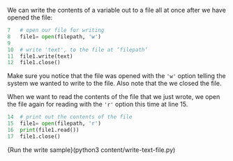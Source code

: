 We can write the contents of a variable out to a file all at once after we have opened the file:

```python
7   # open our file for writing
8   file1= open(filepath, 'w')
9
10  # write 'text', to the file at ‘filepath’
11  file1.write(text)
12  file1.close()
```
Make sure you notice that the file was opened with the `'w'` option telling the system we wanted to write to the file. Also note that the we closed the file.

When we want to read the contents of the file that we just wrote, we open the file again for reading with the `'r'` option this time at line 15.

```python
14  # print out the contents of the file
15  file1= open(filepath, 'r')
16  print(file1.read())
17  file1.close()
```

{Run the write sample}(python3 content/write-text-file.py)